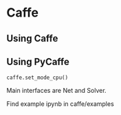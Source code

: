 # Caffe

## Using Caffe

## Using PyCaffe

    caffe.set_mode_cpu()

Main interfaces are Net and Solver.

Find example ipynb in caffe/examples
